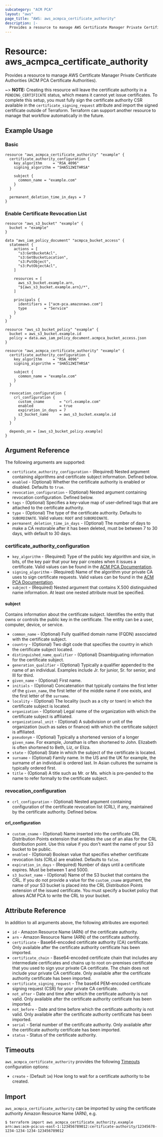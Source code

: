 ```yaml
---
subcategory: "ACM PCA"
layout: "aws"
page_title: "AWS: aws_acmpca_certificate_authority"
description: |-
  Provides a resource to manage AWS Certificate Manager Private Certificate Authorities
---
```


# Resource: aws_acmpca_certificate_authority

Provides a resource to manage AWS Certificate Manager Private Certificate Authorities (ACM PCA Certificate Authorities).

~> **NOTE:** Creating this resource will leave the certificate authority in a `PENDING_CERTIFICATE` status, which means it cannot yet issue certificates. To complete this setup, you must fully sign the certificate authority CSR available in the `certificate_signing_request` attribute and import the signed certificate outside of Terraform. Terraform can support another resource to manage that workflow automatically in the future.

## Example Usage

### Basic

```hcl
resource "aws_acmpca_certificate_authority" "example" {
  certificate_authority_configuration {
    key_algorithm     = "RSA_4096"
    signing_algorithm = "SHA512WITHRSA"

    subject {
      common_name = "example.com"
    }
  }

  permanent_deletion_time_in_days = 7
}
```

### Enable Certificate Revocation List

```hcl
resource "aws_s3_bucket" "example" {
  bucket = "example"
}

data "aws_iam_policy_document" "acmpca_bucket_access" {
  statement {
    actions = [
      "s3:GetBucketAcl",
      "s3:GetBucketLocation",
      "s3:PutObject",
      "s3:PutObjectAcl",
    ]

    resources = [
      aws_s3_bucket.example.arn,
      "${aws_s3_bucket.example.arn}/*",
    ]

    principals {
      identifiers = ["acm-pca.amazonaws.com"]
      type        = "Service"
    }
  }
}

resource "aws_s3_bucket_policy" "example" {
  bucket = aws_s3_bucket.example.id
  policy = data.aws_iam_policy_document.acmpca_bucket_access.json
}

resource "aws_acmpca_certificate_authority" "example" {
  certificate_authority_configuration {
    key_algorithm     = "RSA_4096"
    signing_algorithm = "SHA512WITHRSA"

    subject {
      common_name = "example.com"
    }
  }

  revocation_configuration {
    crl_configuration {
      custom_cname       = "crl.example.com"
      enabled            = true
      expiration_in_days = 7
      s3_bucket_name     = aws_s3_bucket.example.id
    }
  }

  depends_on = [aws_s3_bucket_policy.example]
}
```

## Argument Reference

The following arguments are supported:

* `certificate_authority_configuration` - (Required) Nested argument containing algorithms and certificate subject information. Defined below.
* `enabled` - (Optional) Whether the certificate authority is enabled or disabled. Defaults to `true`.
* `revocation_configuration` - (Optional) Nested argument containing revocation configuration. Defined below.
* `tags` - (Optional) Specifies a key-value map of user-defined tags that are attached to the certificate authority.
* `type` - (Optional) The type of the certificate authority. Defaults to `SUBORDINATE`. Valid values: `ROOT` and `SUBORDINATE`.
* `permanent_deletion_time_in_days` - (Optional) The number of days to make a CA restorable after it has been deleted, must be between 7 to 30 days, with default to 30 days.

### certificate_authority_configuration

* `key_algorithm` - (Required) Type of the public key algorithm and size, in bits, of the key pair that your key pair creates when it issues a certificate. Valid values can be found in the [ACM PCA Documentation](https://docs.aws.amazon.com/acm-pca/latest/APIReference/API_CertificateAuthorityConfiguration.html).
* `signing_algorithm` - (Required) Name of the algorithm your private CA uses to sign certificate requests. Valid values can be found in the [ACM PCA Documentation](https://docs.aws.amazon.com/acm-pca/latest/APIReference/API_CertificateAuthorityConfiguration.html).
* `subject` - (Required) Nested argument that contains X.500 distinguished name information. At least one nested attribute must be specified.

#### subject

Contains information about the certificate subject. Identifies the entity that owns or controls the public key in the certificate. The entity can be a user, computer, device, or service.

* `common_name` - (Optional) Fully qualified domain name (FQDN) associated with the certificate subject.
* `country` - (Optional) Two digit code that specifies the country in which the certificate subject located.
* `distinguished_name_qualifier` - (Optional) Disambiguating information for the certificate subject.
* `generation_qualifier` - (Optional) Typically a qualifier appended to the name of an individual. Examples include Jr. for junior, Sr. for senior, and III for third.
* `given_name` - (Optional) First name.
* `initials` - (Optional) Concatenation that typically contains the first letter of the `given_name`, the first letter of the middle name if one exists, and the first letter of the `surname`.
* `locality` - (Optional) The locality (such as a city or town) in which the certificate subject is located.
* `organization` - (Optional) Legal name of the organization with which the certificate subject is affiliated.
* `organizational_unit` - (Optional) A subdivision or unit of the organization (such as sales or finance) with which the certificate subject is affiliated.
* `pseudonym` - (Optional) Typically a shortened version of a longer `given_name`. For example, Jonathan is often shortened to John. Elizabeth is often shortened to Beth, Liz, or Eliza.
* `state` - (Optional) State in which the subject of the certificate is located.
* `surname` - (Optional) Family name. In the US and the UK for example, the surname of an individual is ordered last. In Asian cultures the surname is typically ordered first.
* `title` - (Optional) A title such as Mr. or Ms. which is pre-pended to the name to refer formally to the certificate subject.

### revocation_configuration

* `crl_configuration` - (Optional) Nested argument containing configuration of the certificate revocation list (CRL), if any, maintained by the certificate authority. Defined below.

#### crl_configuration

* `custom_cname` - (Optional) Name inserted into the certificate CRL Distribution Points extension that enables the use of an alias for the CRL distribution point. Use this value if you don't want the name of your S3 bucket to be public.
* `enabled` - (Optional) Boolean value that specifies whether certificate revocation lists (CRLs) are enabled. Defaults to `false`.
* `expiration_in_days` - (Required) Number of days until a certificate expires. Must be between 1 and 5000.
* `s3_bucket_name` - (Optional) Name of the S3 bucket that contains the CRL. If you do not provide a value for the `custom_cname` argument, the name of your S3 bucket is placed into the CRL Distribution Points extension of the issued certificate. You must specify a bucket policy that allows ACM PCA to write the CRL to your bucket.

## Attribute Reference

In addition to all arguments above, the following attributes are exported:

* `id` - Amazon Resource Name (ARN) of the certificate authority.
* `arn` - Amazon Resource Name (ARN) of the certificate authority.
* `certificate` - Base64-encoded certificate authority (CA) certificate. Only available after the certificate authority certificate has been imported.
* `certificate_chain` - Base64-encoded certificate chain that includes any intermediate certificates and chains up to root on-premises certificate that you used to sign your private CA certificate. The chain does not include your private CA certificate. Only available after the certificate authority certificate has been imported.
* `certificate_signing_request` - The base64 PEM-encoded certificate signing request (CSR) for your private CA certificate.
* `not_after` - Date and time after which the certificate authority is not valid. Only available after the certificate authority certificate has been imported.
* `not_before` - Date and time before which the certificate authority is not valid. Only available after the certificate authority certificate has been imported.
* `serial` - Serial number of the certificate authority. Only available after the certificate authority certificate has been imported.
* `status` - Status of the certificate authority.

## Timeouts

`aws_acmpca_certificate_authority` provides the following [Timeouts](/docs/configuration/resources.html#timeouts)
configuration options:

* `create` - (Default `1m`) How long to wait for a certificate authority to be created.

## Import

`aws_acmpca_certificate_authority` can be imported by using the certificate authority Amazon Resource Name (ARN), e.g.

```
$ terraform import aws_acmpca_certificate_authority.example arn:aws:acm-pca:us-east-1:123456789012:certificate-authority/12345678-1234-1234-1234-123456789012
```

